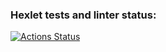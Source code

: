 ### Hexlet tests and linter status:
[![Actions Status](https://github.com/nwrzhan/frontend-project-lvl1/workflows/hexlet-check/badge.svg)](https://github.com/nwrzhan/frontend-project-lvl1/actions)